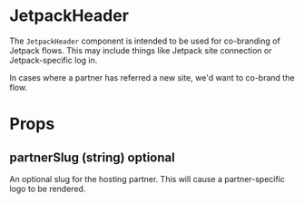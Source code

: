 # JetpackHeader

The `JetpackHeader` component is intended to be used for co-branding of Jetpack flows. This may include things like Jetpack site connection or Jetpack-specific log in.

In cases where a partner has referred a new site, we'd want to co-brand the flow.

# Props

## partnerSlug (string) optional

An optional slug for the hosting partner. This will cause a partner-specific logo to be rendered.
